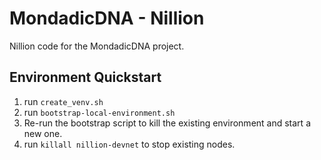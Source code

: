 # MondadicDNA - Nillion
Nillion code for the MondadicDNA project.

## Environment Quickstart 

1. run `create_venv.sh`
1. run `bootstrap-local-environment.sh`
1. Re-run the bootstrap script to kill the existing environment and start a new one.
1. run `killall nillion-devnet` to stop existing nodes.
